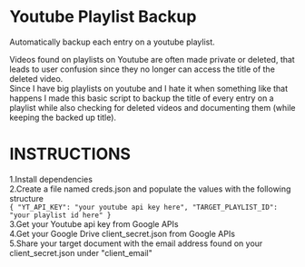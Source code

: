 # Youtube Playlist Backup
Automatically backup each entry on a youtube playlist.

Videos found on playlists on Youtube are often made private or deleted, that leads to user confusion since they no longer can access the title of the deleted video.  
Since I have big playlists on youtube and I hate it when something like that happens I made this basic script to backup the title of every entry on a playlist while also checking for deleted videos and documenting them (while keeping the backed up title).  

# INSTRUCTIONS
1.Install dependencies  
2.Create a file named creds.json and populate the values with the following structure  
`
{
    "YT_API_KEY": "your youtube api key here",
    "TARGET_PLAYLIST_ID": "your playlist id here"
}
`  
3.Get your Youtube api key from Google APIs  
4.Get your Google Drive client_secret.json from Google APIs  
5.Share your target document with the email address found on your client_secret.json under "client_email"  

